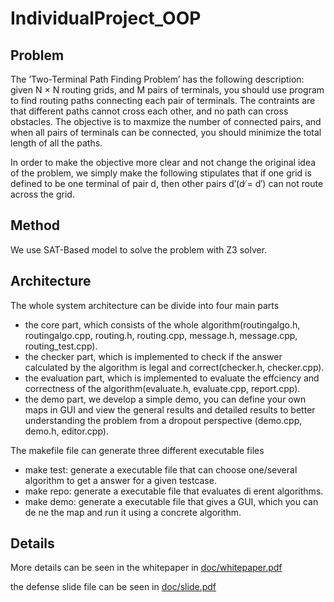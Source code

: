 # IndividualProject_OOP

## Problem

The ’Two-Terminal Path Finding Problem’ has the following description: given N × N routing grids, and M pairs of terminals, you should use program to find routing paths connecting each pair of terminals. The contraints are that different paths cannot cross each other, and no path can cross obstacles. The objective is to maxmize the number of connected pairs, and when all pairs of terminals can be connected, you should minimize the total length of all the paths.

In order to make the objective more clear and not change the original idea of the problem, we simply make the following stipulates that if one grid is defined to be one terminal of pair d, then other pairs d′(d ̸= d′) can not route across the grid.

## Method

We use SAT-Based model to solve the problem with Z3 solver.

## Architecture

The whole system architecture can be divide into four main parts

- the core part, which consists of the whole algorithm(routingalgo.h, routingalgo.cpp, routing.h, routing.cpp, message.h, message.cpp, routing_test.cpp).
- the checker part, which is implemented to check if the answer calculated by the algorithm is legal and correct(checker.h, checker.cpp).
- the evaluation part, which is implemented to evaluate the effciency and correctness of the algorithm(evaluate.h, evaluate.cpp, report.cpp).
- the demo part, we develop a simple demo, you can define your own maps in GUI and view the general results and detailed results to better understanding the problem from a dropout perspective (demo.cpp, demo.h, editor.cpp).

The makefile file can generate three different executable files

- make test: generate a executable file that can choose one/several algorithm to get a answer for a given testcase.
- make repo: generate a executable file that evaluates di erent algorithms.
- make demo: generate a executable file that gives a GUI, which you can de ne the map and run it using a concrete algorithm.

## Details

More details can be seen in the whitepaper in [doc/whitepaper.pdf](https://github.com/wmyw96/IndividualProject_OOP/blob/master/doc/whitepaper.pdf)

the defense slide file can be seen in [doc/slide.pdf](https://github.com/wmyw96/IndividualProject_OOP/blob/master/doc/slide.pdf)